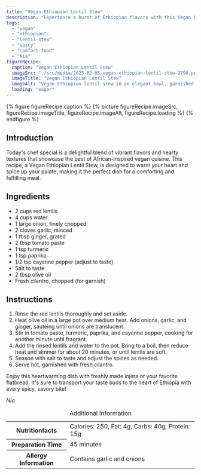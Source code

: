 ```yaml
---
title: "Vegan Ethiopian Lentil Stew"
description: "Experience a burst of Ethiopian flavors with this Vegan Ethiopian Lentil Stew, perfect for a comforting and culturally rich meal."
tags:
  - "vegan"
  - "ethiopian"
  - "lentil-stew"
  - "spicy"
  - "comfort-food"
  - "Nia"
figureRecipe: 
  caption: "Vegan Ethiopian Lentil Stew"
  imageSrc: "./src/media/2025-02-05-vegan-ethiopian-lentil-stew-2798.png"
  imageTitle: "Vegan Ethiopian Lentil Stew"
  imageAlt: "Vegan Ethiopian lentil stew in an elegant bowl, garnished with cilantro, beside fresh injera on a minimalist table in natural light."
  loading: "eager"
---
```


{% figure figureRecipe.caption %}
{% picture figureRecipe.imageSrc, figureRecipe.imageTitle, figureRecipe.imageAlt, figureRecipe.loading %}
{% endfigure %}

## Introduction

Today's chef special is a delightful blend of vibrant flavors and hearty textures that showcase the best of African-inspired vegan cuisine. This recipe, a Vegan Ethiopian Lentil Stew, is designed to warm your heart and spice up your palate, making it the perfect dish for a comforting and fulfilling meal.

## Ingredients

- 2 cups red lentils
- 4 cups water
- 1 large onion, finely chopped
- 2 cloves garlic, minced
- 1 tbsp ginger, grated
- 2 tbsp tomato paste
- 1 tsp turmeric
- 1 tsp paprika
- 1/2 tsp cayenne pepper (adjust to taste)
- Salt to taste
- 2 tbsp olive oil
- Fresh cilantro, chopped (for garnish)

## Instructions

1. Rinse the red lentils thoroughly and set aside.
2. Heat olive oil in a large pot over medium heat. Add onions, garlic, and ginger, sautéing until onions are translucent.
3. Stir in tomato paste, turmeric, paprika, and cayenne pepper, cooking for another minute until fragrant.
4. Add the rinsed lentils and water to the pot. Bring to a boil, then reduce heat and simmer for about 20 minutes, or until lentils are soft.
5. Season with salt to taste and adjust the spices as needed.
6. Serve hot, garnished with fresh cilantro.

Enjoy this heartwarming dish with freshly made injera or your favorite flatbread. It's sure to transport your taste buds to the heart of Ethiopia with every spicy, savory bite!

*Nia*

<table><caption class='sr-only'>Additional Information</caption><tr><th>Nutritionfacts</th><td>Calories: 250, Fat: 4g, Carbs: 40g, Protein: 15g&nbsp;</td></tr><tr><th>Preparation Time</th><td>45 minutes&nbsp;</td></tr><tr><th>Allergy Information</th><td>Contains garlic and onions&nbsp;</td></tr></table>

